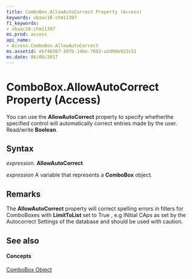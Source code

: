 ```yaml
---
title: ComboBox.AllowAutoCorrect Property (Access)
keywords: vbaac10.chm11397
f1_keywords:
- vbaac10.chm11397
ms.prod: access
api_name:
- Access.ComboBox.AllowAutoCorrect
ms.assetid: ebf48367-20fb-14be-7082-a2d9de923c51
ms.date: 06/08/2017
---
```



# ComboBox.AllowAutoCorrect Property (Access)

You can use the  **AllowAutoCorrect** property to specify whetherthe specified control will automatically correct entries made by the user. Read/write **Boolean**.


## Syntax

 _expression_. **AllowAutoCorrect**

 _expression_ A variable that represents a **ComboBox** object.


## Remarks

The **AllowAutoCorrect** property will correct spelling errors in filters for ComboBoxes with **LimitToList** set to True , e.g INitial CAps as set by the Autocorrect Settings of the database and should be used with caution.


## See also


#### Concepts


[ComboBox Object](combobox-object-access.md)

